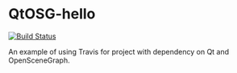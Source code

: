 # QtOSG-hello

[![Build Status](https://travis-ci.org/vicrucann/QtOSG-hello.svg?branch=master)](https://travis-ci.org/vicrucann/QtOSG-hello)

An example of using Travis for project with dependency on Qt and OpenSceneGraph. 
